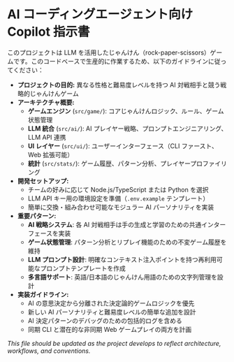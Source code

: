 # AI コーディングエージェント向け Copilot 指示書

このプロジェクトは LLM を活用したじゃんけん（rock-paper-scissors）ゲームです。このコードベースで生産的に作業するため、以下のガイドラインに従ってください：

- **プロジェクトの目的:** 異なる性格と難易度レベルを持つ AI 対戦相手と競う戦略的じゃんけんゲーム
- **アーキテクチャ概要:**
  - **ゲームエンジン** (`src/game/`): コアじゃんけんロジック、ルール、ゲーム状態管理
  - **LLM 統合** (`src/ai/`): AI プレイヤー戦略、プロンプトエンジニアリング、LLM API 連携
  - **UI レイヤー** (`src/ui/`): ユーザーインターフェース（CLI ファースト、Web 拡張可能）
  - **統計** (`src/stats/`): ゲーム履歴、パターン分析、プレイヤープロファイリング
- **開発セットアップ:**
  - チームの好みに応じて Node.js/TypeScript または Python を選択
  - LLM API キー用の環境設定を準備（`.env.example` テンプレート）
  - 簡単に交換・組み合わせ可能なモジュラー AI パーソナリティを実装
- **重要パターン:**
  - **AI 戦略システム**: 各 AI 対戦相手は手の生成と学習のための共通インターフェースを実装
  - **ゲーム状態管理**: パターン分析とリプレイ機能のための不変ゲーム履歴を維持
  - **LLM プロンプト設計**: 明確なコンテキスト注入ポイントを持つ再利用可能なプロンプトテンプレートを作成
  - **多言語サポート**: 英語/日本語のじゃんけん用語のための文字列管理を設計
- **実装ガイドライン:**
  - AI の意思決定から分離された決定論的ゲームロジックを優先
  - 新しい AI パーソナリティと難易度レベルの簡単な追加を設計
  - AI 決定パターンのデバッグのための包括的ログを含める
  - 同期 CLI と潜在的な非同期 Web ゲームプレイの両方を計画

_This file should be updated as the project develops to reflect architecture, workflows, and conventions._
